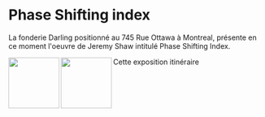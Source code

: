 # Phase Shifting index
La fonderie Darling positionné au 745 Rue Ottawa à Montreal, présente en ce moment l'oeuvre de Jeremy Shaw intitulé Phase Shifting Index.

<img align="left" width="100" height="100" src="media/pamphlet_oeuvre.JPG">
<img align="left" width="100" height="100" src="media/entree_fonderie.JPG">

Cette exposition itinéraire 
